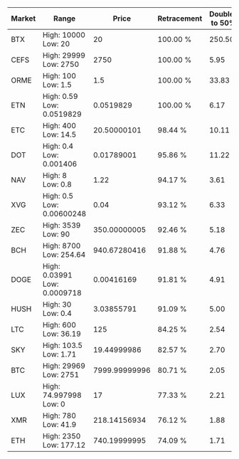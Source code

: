 | Market | Range | Price| Retracement | Doubles to 50% |
| --- | --- | --- | --- | --- |
| BTX | High: 10000<br />Low: 20 | 20 | 100.00 % | 250.50 |
| CEFS | High: 29999<br />Low: 2750 | 2750 | 100.00 % | 5.95 |
| ORME | High: 100<br />Low: 1.5 | 1.5 | 100.00 % | 33.83 |
| ETN | High: 0.59<br />Low: 0.0519829 | 0.0519829 | 100.00 % | 6.17 |
| ETC | High: 400<br />Low: 14.5 | 20.50000101 | 98.44 % | 10.11 |
| DOT | High: 0.4<br />Low: 0.001406 | 0.01789001 | 95.86 % | 11.22 |
| NAV | High: 8<br />Low: 0.8 | 1.22 | 94.17 % | 3.61 |
| XVG | High: 0.5<br />Low: 0.00600248 | 0.04 | 93.12 % | 6.33 |
| ZEC | High: 3539<br />Low: 90 | 350.00000005 | 92.46 % | 5.18 |
| BCH | High: 8700<br />Low: 254.64 | 940.67280416 | 91.88 % | 4.76 |
| DOGE | High: 0.03991<br />Low: 0.0009718 | 0.00416169 | 91.81 % | 4.91 |
| HUSH | High: 30<br />Low: 0.4 | 3.03855791 | 91.09 % | 5.00 |
| LTC | High: 600<br />Low: 36.19 | 125 | 84.25 % | 2.54 |
| SKY | High: 103.5<br />Low: 1.71 | 19.44999986 | 82.57 % | 2.70 |
| BTC | High: 29969<br />Low: 2751 | 7999.99999996 | 80.71 % | 2.05 |
| LUX | High: 74.997998<br />Low: 0 | 17 | 77.33 % | 2.21 |
| XMR | High: 780<br />Low: 41.9 | 218.14156934 | 76.12 % | 1.88 |
| ETH | High: 2350<br />Low: 177.12 | 740.19999995 | 74.09 % | 1.71 |
